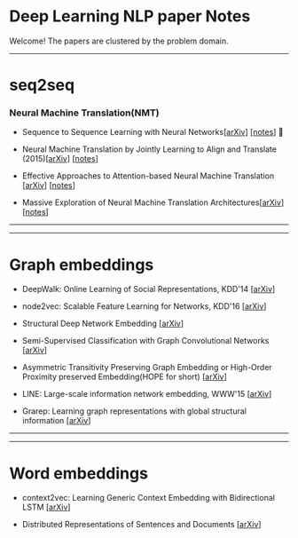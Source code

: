 # Deep Learning NLP paper Notes

Welcome! The papers are clustered by the problem domain.

---

# seq2seq

### Neural Machine Translation(NMT)

* Sequence to Sequence Learning with Neural Networks[[arXiv](https://arxiv.org/abs/1409.3215)] [[notes](https://github.com/iamsiva11/DLNLP-papernotes/blob/master/notes/nmt/seq2seq-with-Neural-Networks.md)] :page_facing_up:

* Neural Machine Translation by Jointly Learning to Align and Translate (2015)[[arXiv](https://arxiv.org/abs/1409.0473)] [[notes](https://github.com/iamsiva11/DLNLP-papernotes/blob/master/notes/nmt/nmt-by-Jointly-Learning-to-AlignandTranslate.md)] 

* Effective Approaches to Attention-based Neural Machine Translation
[[arXiv](https://arxiv.org/abs/1508.04025)] [[notes](https://github.com/iamsiva11/DLNLP-papernotes/blob/master/notes/nmt/Effective-Approaches-to-Attention-based-nmt.md)] 

* Massive Exploration of Neural Machine Translation Architectures[[arXiv](https://arxiv.org/pdf/1703.03906.pdf)] [[notes](https://github.com/iamsiva11/DLNLP-papernotes/blob/master/notes/nmt/Massive-exploration-NMT.md)] 


---
---

# Graph embeddings 

* DeepWalk: Online Learning of Social Representations, KDD'14 [[arXiv](https://arxiv.org/abs/1403.6652)]

* node2vec: Scalable Feature Learning for Networks, KDD'16 [[arXiv](https://arxiv.org/abs/1607.00653)]

* Structural Deep Network Embedding [[arXiv](http://www.kdd.org/kdd2016/papers/files/rfp0191-wangAemb.pdf)]

* Semi-Supervised Classification with Graph Convolutional Networks [[arXiv](https://arxiv.org/abs/1609.02907)]

* Asymmetric Transitivity Preserving Graph Embedding or High-Order Proximity preserved Embedding(HOPE for short) [[arXiv](http://www.kdd.org/kdd2016/papers/files/rfp0184-ouA.pdf)]

* LINE: Large-scale information network embedding, WWW'15 [[arXiv](https://arxiv.org/abs/1503.03578)]

* Grarep: Learning graph representations with global structural information [[arXiv](http://dl.acm.org/citation.cfm?id=2806512)]

---
---


# Word embeddings 

* context2vec: Learning Generic Context Embedding with Bidirectional LSTM [[arXiv](http://www.aclweb.org/anthology/K16-1006)] 

* Distributed Representations of Sentences and Documents [[arXiv](https://cs.stanford.edu/~quocle/paragraph_vector.pdf)]
